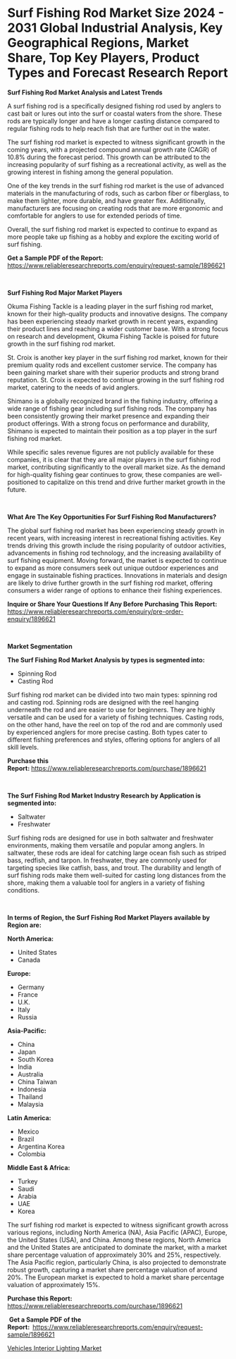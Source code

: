 <p><h1>Surf Fishing Rod Market Size 2024 - 2031 Global Industrial Analysis, Key Geographical Regions, Market Share, Top Key Players, Product Types and Forecast Research Report</h1></p><p><strong>Surf Fishing Rod Market Analysis and Latest Trends</strong></p>
<p><p>A surf fishing rod is a specifically designed fishing rod used by anglers to cast bait or lures out into the surf or coastal waters from the shore. These rods are typically longer and have a longer casting distance compared to regular fishing rods to help reach fish that are further out in the water.</p><p>The surf fishing rod market is expected to witness significant growth in the coming years, with a projected compound annual growth rate (CAGR) of 10.8% during the forecast period. This growth can be attributed to the increasing popularity of surf fishing as a recreational activity, as well as the growing interest in fishing among the general population.</p><p>One of the key trends in the surf fishing rod market is the use of advanced materials in the manufacturing of rods, such as carbon fiber or fiberglass, to make them lighter, more durable, and have greater flex. Additionally, manufacturers are focusing on creating rods that are more ergonomic and comfortable for anglers to use for extended periods of time.</p><p>Overall, the surf fishing rod market is expected to continue to expand as more people take up fishing as a hobby and explore the exciting world of surf fishing.</p></p>
<p><strong>Get a Sample PDF of the Report:&nbsp;</strong> <a href="https://www.reliableresearchreports.com/enquiry/request-sample/1896621">https://www.reliableresearchreports.com/enquiry/request-sample/1896621</a></p>
<p>&nbsp;</p>
<p><strong>Surf Fishing Rod Major Market Players</strong></p>
<p><p>Okuma Fishing Tackle is a leading player in the surf fishing rod market, known for their high-quality products and innovative designs. The company has been experiencing steady market growth in recent years, expanding their product lines and reaching a wider customer base. With a strong focus on research and development, Okuma Fishing Tackle is poised for future growth in the surf fishing rod market.</p><p>St. Croix is another key player in the surf fishing rod market, known for their premium quality rods and excellent customer service. The company has been gaining market share with their superior products and strong brand reputation. St. Croix is expected to continue growing in the surf fishing rod market, catering to the needs of avid anglers.</p><p>Shimano is a globally recognized brand in the fishing industry, offering a wide range of fishing gear including surf fishing rods. The company has been consistently growing their market presence and expanding their product offerings. With a strong focus on performance and durability, Shimano is expected to maintain their position as a top player in the surf fishing rod market.</p><p>While specific sales revenue figures are not publicly available for these companies, it is clear that they are all major players in the surf fishing rod market, contributing significantly to the overall market size. As the demand for high-quality fishing gear continues to grow, these companies are well-positioned to capitalize on this trend and drive further market growth in the future.</p></p>
<p>&nbsp;</p>
<p><strong>What Are The Key Opportunities For Surf Fishing Rod Manufacturers?</strong></p>
<p><p>The global surf fishing rod market has been experiencing steady growth in recent years, with increasing interest in recreational fishing activities. Key trends driving this growth include the rising popularity of outdoor activities, advancements in fishing rod technology, and the increasing availability of surf fishing equipment. Moving forward, the market is expected to continue to expand as more consumers seek out unique outdoor experiences and engage in sustainable fishing practices. Innovations in materials and design are likely to drive further growth in the surf fishing rod market, offering consumers a wider range of options to enhance their fishing experiences.</p></p>
<p><strong>Inquire or Share Your Questions If Any Before Purchasing This Report:</strong> <a href="https://www.reliableresearchreports.com/enquiry/pre-order-enquiry/1896621">https://www.reliableresearchreports.com/enquiry/pre-order-enquiry/1896621</a></p>
<p>&nbsp;</p>
<p><strong>Market Segmentation</strong></p>
<p><strong>The Surf Fishing Rod Market Analysis by types is segmented into:</strong></p>
<p><ul><li>Spinning Rod</li><li>Casting Rod</li></ul></p>
<p><p>Surf fishing rod market can be divided into two main types: spinning rod and casting rod. Spinning rods are designed with the reel hanging underneath the rod and are easier to use for beginners. They are highly versatile and can be used for a variety of fishing techniques. Casting rods, on the other hand, have the reel on top of the rod and are commonly used by experienced anglers for more precise casting. Both types cater to different fishing preferences and styles, offering options for anglers of all skill levels.</p></p>
<p><strong>Purchase this Report:&nbsp;</strong><a href="https://www.reliableresearchreports.com/purchase/1896621">https://www.reliableresearchreports.com/purchase/1896621</a></p>
<p>&nbsp;</p>
<p><strong>The Surf Fishing Rod Market Industry Research by Application is segmented into:</strong></p>
<p><ul><li>Saltwater</li><li>Freshwater</li></ul></p>
<p><p>Surf fishing rods are designed for use in both saltwater and freshwater environments, making them versatile and popular among anglers. In saltwater, these rods are ideal for catching large ocean fish such as striped bass, redfish, and tarpon. In freshwater, they are commonly used for targeting species like catfish, bass, and trout. The durability and length of surf fishing rods make them well-suited for casting long distances from the shore, making them a valuable tool for anglers in a variety of fishing conditions.</p></p>
<p>&nbsp;</p>
<p><strong>In terms of Region, the Surf Fishing Rod Market Players available by Region are:</strong></p>
<p>
    <p> <strong> North America: </strong>
        <ul>
            <li>United States</li>
            <li>Canada</li>
        </ul>
        </p> 
    <p> <strong> Europe: </strong>
        <ul>
            <li>Germany</li>
            <li>France</li>
            <li>U.K.</li>
            <li>Italy</li>
            <li>Russia</li>
        </ul>
        </p> 
    <p> <strong> Asia-Pacific: </strong>
        <ul>
            <li>China</li>
            <li>Japan</li>
            <li>South Korea</li>
            <li>India</li>
            <li>Australia</li>
            <li>China Taiwan</li>
            <li>Indonesia</li>
            <li>Thailand</li>
            <li>Malaysia</li>
        </ul>
        </p> 
    <p> <strong> Latin America: </strong>
        <ul>
            <li>Mexico</li>
            <li>Brazil</li>
            <li>Argentina Korea</li>
            <li>Colombia</li>
        </ul>
        </p> 
    <p> <strong> Middle East & Africa: </strong>
        <ul>
            <li>Turkey</li>
            <li>Saudi</li>
            <li>Arabia</li>
            <li>UAE</li>
            <li>Korea</li>
        </ul>
    </p>
    </p>
<p><p>The surf fishing rod market is expected to witness significant growth across various regions, including North America (NA), Asia Pacific (APAC), Europe, the United States (USA), and China. Among these regions, North America and the United States are anticipated to dominate the market, with a market share percentage valuation of approximately 30% and 25%, respectively. The Asia Pacific region, particularly China, is also projected to demonstrate robust growth, capturing a market share percentage valuation of around 20%. The European market is expected to hold a market share percentage valuation of approximately 15%.</p></p>
<p><strong>Purchase this Report: </strong><a href="https://www.reliableresearchreports.com/purchase/1896621">https://www.reliableresearchreports.com/purchase/1896621</a></p>
<p>&nbsp;<strong>Get a Sample PDF of the Report:&nbsp;&nbsp;</strong><a href="https://www.reliableresearchreports.com/enquiry/request-sample/1896621">https://www.reliableresearchreports.com/enquiry/request-sample/1896621</a></p>
<p><strong></strong></p>
<p><p><a href="https://thundering-castanet-c65.notion.site/Vehicles-Interior-Lighting-Market-Growth-Market-Trends-COVID-19-Impact-and-Forecasts-for-period-f-712512952c25446c8d6b3950ff201ec0">Vehicles Interior Lighting Market</a></p></p>